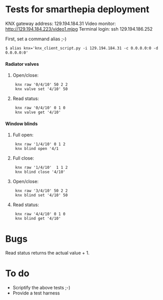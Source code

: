 Tests for smarthepia deployment
===============================

KNX gateway address:    129.194.184.31
Video monitor:          http://129.194.184.223/video1.mjpg
Terminal login:         ssh 129.194.186.252

First, set a command alias ;-)

    $ alias knx='knx_client_script.py -i 129.194.184.31 -c 0.0.0.0:0 -d 0.0.0.0:0'


#### Radiator valves ####

1. Open/close:

        knx raw '0/4/10' 50 2 2
        knx valve set '4/10' 50

2. Read status:

        knx raw '0/4/10' 0 1 0
        knx valve get '4/10'

#### Window blinds ####

1. Full open:

        knx raw '1/4/10' 0 1 2
        knx blind open '4/1

2. Full close:

        knx raw '1/4/10'  1 1 2
        knx blind close '4/10'

3. Open/close:

        knx raw '3/4/10' 50 2 2
        knx blind set '4/10' 50

2. Read status:

        knx raw '4/4/10' 0 1 0
        knx blind get '4/10'


Bugs
====

Read status returns the actual value + 1.


To do
=====

* Scriptify the above tests ;-)
* Provide a test harness
